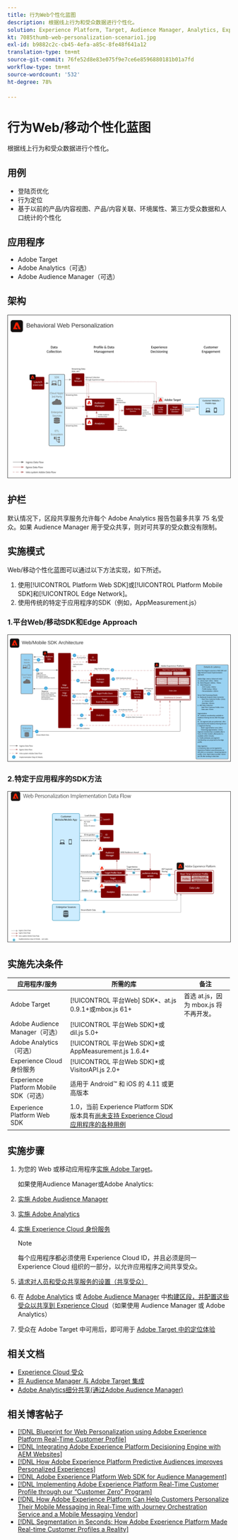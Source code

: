```yaml
---
title: 行为Web个性化蓝图
description: 根据线上行为和受众数据进行个性化。
solution: Experience Platform, Target, Audience Manager, Analytics, Experience Cloud Services, Data Collection
kt: 7085thumb-web-personalization-scenario1.jpg
exl-id: b9882c2c-cb45-4efa-a85c-8fe48f641a12
translation-type: tm+mt
source-git-commit: 76fe52d8e83e075f9e7ce6e8596880181b01a7fd
workflow-type: tm+mt
source-wordcount: '532'
ht-degree: 78%

---
```


# 行为Web/移动个性化蓝图

根据线上行为和受众数据进行个性化。

## 用例

* 登陆页优化
* 行为定位
* 基于以前的产品/内容视图、产品/内容关联、环境属性、第三方受众数据和人口统计的个性化

## 应用程序

* Adobe Target
* Adobe Analytics（可选）
* Adobe Audience Manager（可选）

## 架构

<img src="assets/behavioral_personalization.svg" alt="行为Web个性化蓝图的参考体系结构" style="border:1px solid #4a4a4a" />


## 护栏

默认情况下，区段共享服务允许每个 Adobe Analytics 报告包最多共享 75 名受众。如果 Audience Manager 用于受众共享，则对可共享的受众数没有限制。 

## 实施模式

Web/移动个性化蓝图可以通过以下方法实现，如下所述。

1. 使用[!UICONTROL Platform Web SDK]或[!UICONTROL Platform Mobile SDK]和[!UICONTROL Edge Network]。
1. 使用传统的特定于应用程序的SDK（例如，AppMeasurement.js）

### 1.平台Web/移动SDK和Edge Approach

<img src="assets/web_sdk_flow.svg" alt="[!UICONTROL Platform Web SDK]或[!UICONTROL Platform Mobile SDK]和[!UICONTROL Edge Network]方法的参考架构" style="border:1px solid #4a4a4a" />

### 2.特定于应用程序的SDK方法

<img src="assets/app_sdk_flow.png" alt="特定于应用程序的 SDK 方法的参考架构" style="border:1px solid #4a4a4a" />

## 实施先决条件

| 应用程序/服务 | 所需的库 | 备注 |
|---|---|---|
| Adobe Target | [!UICONTROL 平台Web] SDK*、at.js 0.9.1+或mbox.js 61+ | 首选 at.js，因为 mbox.js 将不再开发。 |
| Adobe Audience Manager（可选） | [!UICONTROL 平台Web SDK]*或dil.js 5.0+ |  |
| Adobe Analytics（可选） | [!UICONTROL 平台Web SDK]*或AppMeasurement.js 1.6.4+ |  |
| Experience Cloud 身份服务 | [!UICONTROL 平台Web SDK]*或VisitorAPI.js 2.0+ |  |
| Experience Platform Mobile SDK（可选） | 适用于 Android™ 和 iOS 的 4.11 或更高版本 |  |
| Experience Platform Web SDK | 1.0，当前 Experience Platform SDK 版本具有[尚未支持 Experience Cloud 应用程序的各种用例](https://github.com/adobe/alloy/projects/5) |  |

## 实施步骤

1. 为您的 Web 或移动应用程序[实施 Adobe Target](https://experienceleague.adobe.com/docs/target/using/implement-target/implementing-target.html?lang=zh-Hans)。

   如果使用Audience Manager或Adobe Analytics:

1. [实施 Adobe Audience Manager](https://experienceleague.adobe.com/docs/audience-manager/user-guide/implementation-integration-guides/implement-audience-manager.html?lang=zh-Hans)
1. [实施 Adobe Analytics](https://experienceleague.adobe.com/docs/analytics/implementation/home.html?lang=zh-Hans)
1. [实施 Experience Cloud 身份服务](https://experienceleague.adobe.com/docs/id-service/using/implementation/implementation-guides.html?lang=zh-Hans)

   >[!NOTE]
   >
   >每个应用程序都必须使用 Experience Cloud ID，并且必须是同一 Experience Cloud 组织的一部分，以允许应用程序之间共享受众。

1. [请求对人员和受众共享服务的设置（共享受众）](https://www.adobe.com/go/audiences)
1. 在 [Adobe Analytics](https://experienceleague.adobe.com/docs/analytics/components/segmentation/segmentation-workflow/seg-build.html?lang=zh-Hans) 或 [Adobe Audience Manager](https://experienceleague.adobe.com/docs/audience-manager/user-guide/features/segments/segment-builder.html?lang=zh-Hans) 中[构建区段，并配置这些受众以共享到 Experience Cloud](https://experienceleague.adobe.com/docs/analytics/components/segmentation/segmentation-workflow/seg-publish.html?lang=zh-Hans)（如果使用 Audience Manager 或 Adobe Analytics）
1. 受众在 Adobe Target 中可用后，即可用于 [Adobe Target 中的定位体验](https://experienceleague.adobe.com/docs/target/using/audiences/target.html?lang=zh-Hans)

## 相关文档

* [Experience Cloud 受众](https://experienceleague.adobe.com/docs/core-services/interface/audiences/audience-library.html?lang=zh-Hans)
* [将 Audience Manager 与 Adobe Target 集成](https://experienceleague.adobe.com/docs/audience-manager/user-guide/implementation-integration-guides/integration-other-solutions/aam-target-integration.html?lang=zh-Hans)
* [Adobe Analytics细分共享(通过Adobe Audience Manager)](https://experienceleague.adobe.com/docs/analytics/components/segmentation/segmentation-workflow/seg-publish.html)


## 相关博客帖子

* [[!DNL Blueprint for Web Personalization using Adobe Experience Platform Real-Time Customer Profile]](https://medium.com/adobetech/blueprint-for-web-personalization-using-adobe-experience-platform-real-time-customer-profile-fef2ce7a4b2f)
* [[!DNL Integrating Adobe Experience Platform Decisioning Engine with AEM Websites]](https://jaeness.medium.com/integrating-adobe-experience-platform-decisioning-engine-with-aem-websites-9c222acd12e2)
* [[!DNL How Adobe Experience Platform Predictive Audiences improves Personalized Experiences]](https://medium.com/adobetech/how-adobe-experience-platform-predictive-audiences-improves-personalized-experiences-1f75a60cb7a3)
* [[!DNL Adobe Experience Platform Web SDK for Audience Management]](https://medium.com/adobetech/adobe-experience-platform-web-sdk-for-audience-management-751fa6d063bc)
* [[!DNL Implementing Adobe Experience Platform Real-Time Customer Profile through our “Customer Zero” Program]](https://medium.com/adobetech/implementing-adobe-experience-platform-real-time-customer-profile-through-our-customer-zero-32e7cd952896)
* [[!DNL How Adobe Experience Platform Can Help Customers Personalize Their Mobile Messaging in Real-Time with Journey Orchestration Service and a Mobile Messaging Vendor]](https://medium.com/adobetech/how-adobe-experience-platform-helped-a-client-personalize-their-mobile-messaging-in-real-time-with-7d634aefa098)
* [[!DNL Segmentation in Seconds: How Adobe Experience Platform Made Real-time Customer Profiles a Reality]](https://medium.com/adobetech/segmentation-in-seconds-how-adobe-experience-platform-made-real-time-customer-profiles-a-reality-a7a8552b0847)

